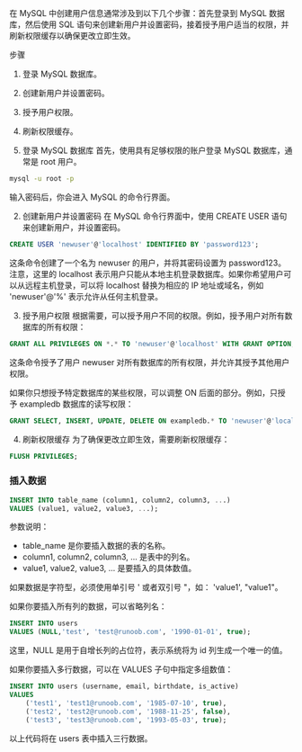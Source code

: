 在 MySQL 中创建用户信息通常涉及到以下几个步骤：首先登录到 MySQL 数据库，然后使用 SQL 语句来创建新用户并设置密码，接着授予用户适当的权限，并刷新权限缓存以确保更改立即生效。

步骤
  1. 登录 MySQL 数据库。
  2. 创建新用户并设置密码。
  3. 授予用户权限。
  4. 刷新权限缓存。

1. 登录 MySQL 数据库
首先，使用具有足够权限的账户登录 MySQL 数据库，通常是 root 用户。
```sh
mysql -u root -p
```
输入密码后，你会进入 MySQL 的命令行界面。

2.  创建新用户并设置密码
在 MySQL 命令行界面中，使用 CREATE USER 语句来创建新用户，并设置密码。
```sql
CREATE USER 'newuser'@'localhost' IDENTIFIED BY 'password123';
```
这条命令创建了一个名为 newuser 的用户，并将其密码设置为 password123。注意，这里的 localhost 表示用户只能从本地主机登录数据库。如果你希望用户可以从远程主机登录，可以将 localhost 替换为相应的 IP 地址或域名，例如 'newuser'@'%' 表示允许从任何主机登录。

3. 授予用户权限
根据需要，可以授予用户不同的权限。例如，授予用户对所有数据库的所有权限：
```sql
GRANT ALL PRIVILEGES ON *.* TO 'newuser'@'localhost' WITH GRANT OPTION;
```
这条命令授予了用户 newuser 对所有数据库的所有权限，并允许其授予其他用户权限。

如果你只想授予特定数据库的某些权限，可以调整 ON 后面的部分。例如，只授予 exampledb 数据库的读写权限：
```sql
GRANT SELECT, INSERT, UPDATE, DELETE ON exampledb.* TO 'newuser'@'localhost';
```

4. 刷新权限缓存
为了确保更改立即生效，需要刷新权限缓存：
```sql
FLUSH PRIVILEGES;
```

### 插入数据

```sql
INSERT INTO table_name (column1, column2, column3, ...)
VALUES (value1, value2, value3, ...);
```
参数说明：
 + table_name 是你要插入数据的表的名称。
 + column1, column2, column3, ... 是表中的列名。
 + value1, value2, value3, ... 是要插入的具体数值。

如果数据是字符型，必须使用单引号 ' 或者双引号 "，如： 'value1', "value1"。

如果你要插入所有列的数据，可以省略列名：
```sql
INSERT INTO users
VALUES (NULL,'test', 'test@runoob.com', '1990-01-01', true);
```
这里，NULL 是用于自增长列的占位符，表示系统将为 id 列生成一个唯一的值。

如果你要插入多行数据，可以在 VALUES 子句中指定多组数值：
```sql
INSERT INTO users (username, email, birthdate, is_active)
VALUES
    ('test1', 'test1@runoob.com', '1985-07-10', true),
    ('test2', 'test2@runoob.com', '1988-11-25', false),
    ('test3', 'test3@runoob.com', '1993-05-03', true);
```
以上代码将在 users 表中插入三行数据。





